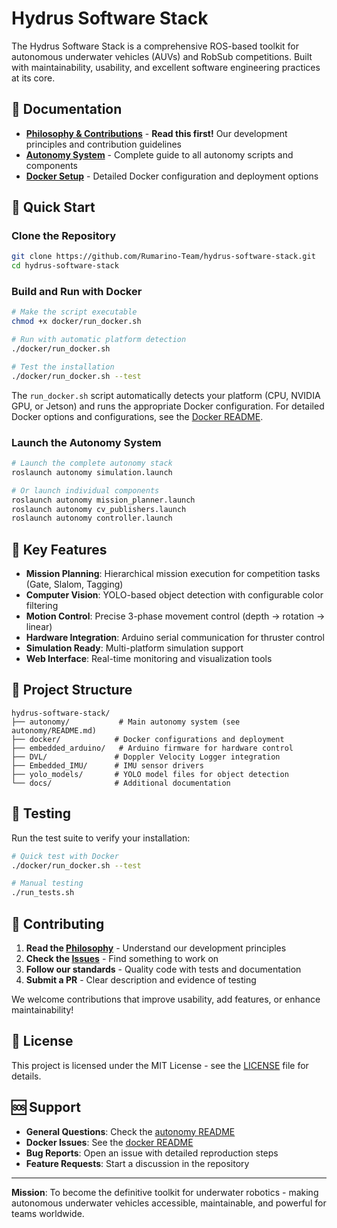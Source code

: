 # Hydrus Software Stack

The Hydrus Software Stack is a comprehensive ROS-based toolkit for autonomous underwater vehicles (AUVs) and RobSub competitions. Built with maintainability, usability, and excellent software engineering practices at its core.

## 📖 Documentation

- **[Philosophy & Contributions](PHILOSOPHY.md)** - **Read this first!** Our development principles and contribution guidelines
- **[Autonomy System](autonomy/README.md)** - Complete guide to all autonomy scripts and components
- **[Docker Setup](docker/README.md)** - Detailed Docker configuration and deployment options

## 🚀 Quick Start

### Clone the Repository
```bash
git clone https://github.com/Rumarino-Team/hydrus-software-stack.git
cd hydrus-software-stack
```

### Build and Run with Docker
```bash
# Make the script executable
chmod +x docker/run_docker.sh

# Run with automatic platform detection
./docker/run_docker.sh

# Test the installation
./docker/run_docker.sh --test
```

The `run_docker.sh` script automatically detects your platform (CPU, NVIDIA GPU, or Jetson) and runs the appropriate Docker configuration. For detailed Docker options and configurations, see the [Docker README](docker/README.md).

### Launch the Autonomy System
```bash
# Launch the complete autonomy stack
roslaunch autonomy simulation.launch

# Or launch individual components
roslaunch autonomy mission_planner.launch
roslaunch autonomy cv_publishers.launch
roslaunch autonomy controller.launch
```

## 🎯 Key Features

- **Mission Planning**: Hierarchical mission execution for competition tasks (Gate, Slalom, Tagging)
- **Computer Vision**: YOLO-based object detection with configurable color filtering
- **Motion Control**: Precise 3-phase movement control (depth → rotation → linear)
- **Hardware Integration**: Arduino serial communication for thruster control
- **Simulation Ready**: Multi-platform simulation support
- **Web Interface**: Real-time monitoring and visualization tools

## 📁 Project Structure

```
hydrus-software-stack/
├── autonomy/           # Main autonomy system (see autonomy/README.md)
├── docker/            # Docker configurations and deployment
├── embedded_arduino/   # Arduino firmware for hardware control
├── DVL/               # Doppler Velocity Logger integration
├── Embedded_IMU/      # IMU sensor drivers
├── yolo_models/       # YOLO model files for object detection
└── docs/              # Additional documentation
```

## 🧪 Testing

Run the test suite to verify your installation:

```bash
# Quick test with Docker
./docker/run_docker.sh --test

# Manual testing
./run_tests.sh
```

## 🤝 Contributing

1. **Read the [Philosophy](PHILOSOPHY.md)** - Understand our development principles
2. **Check the [Issues](../../issues)** - Find something to work on
3. **Follow our standards** - Quality code with tests and documentation
4. **Submit a PR** - Clear description and evidence of testing

We welcome contributions that improve usability, add features, or enhance maintainability!

## 📄 License

This project is licensed under the MIT License - see the [LICENSE](LICENSE) file for details.

## 🆘 Support

- **General Questions**: Check the [autonomy README](autonomy/README.md)
- **Docker Issues**: See the [docker README](docker/README.md)  
- **Bug Reports**: Open an issue with detailed reproduction steps
- **Feature Requests**: Start a discussion in the repository

---

**Mission**: To become the definitive toolkit for underwater robotics - making autonomous underwater vehicles accessible, maintainable, and powerful for teams worldwide.

